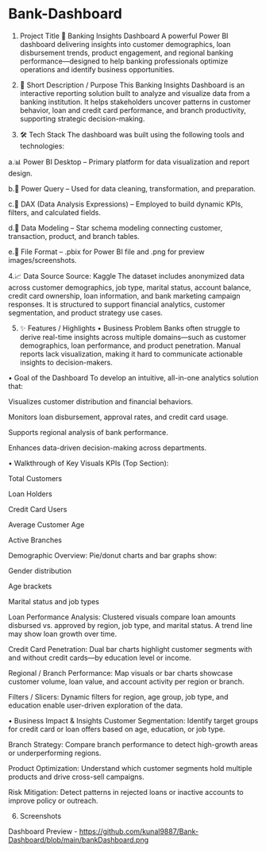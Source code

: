 # Bank-Dashboard
1. Project Title
🏦 Banking Insights Dashboard
A powerful Power BI dashboard delivering insights into customer demographics, loan disbursement trends, product engagement, and regional banking performance—designed to help banking professionals optimize operations and identify business opportunities.

2. 📌 Short Description / Purpose
This Banking Insights Dashboard is an interactive reporting solution built to analyze and visualize data from a banking institution. It helps stakeholders uncover patterns in customer behavior, loan and credit card performance, and branch productivity, supporting strategic decision-making.

3. 🛠️ Tech Stack
The dashboard was built using the following tools and technologies:

a.📊 Power BI Desktop – Primary platform for data visualization and report design.

b.📂 Power Query – Used for data cleaning, transformation, and preparation.

c.🧠 DAX (Data Analysis Expressions) – Employed to build dynamic KPIs, filters, and calculated fields.

d.📝 Data Modeling – Star schema modeling connecting customer, transaction, product, and branch tables.

e.📁 File Format – .pbix for Power BI file and .png for preview images/screenshots.

4.📈 Data Source
Source: Kaggle 
The dataset includes anonymized data across customer demographics, job type, marital status, account balance, credit card ownership, loan information, and bank marketing campaign responses. It is structured to support financial analytics, customer segmentation, and product strategy use cases.

5. ✨ Features / Highlights
• Business Problem
Banks often struggle to derive real-time insights across multiple domains—such as customer demographics, loan performance, and product penetration. Manual reports lack visualization, making it hard to communicate actionable insights to decision-makers.

• Goal of the Dashboard
To develop an intuitive, all-in-one analytics solution that:

Visualizes customer distribution and financial behaviors.

Monitors loan disbursement, approval rates, and credit card usage.

Supports regional analysis of bank performance.

Enhances data-driven decision-making across departments.

• Walkthrough of Key Visuals
KPIs (Top Section):

Total Customers

Loan Holders

Credit Card Users

Average Customer Age

Active Branches

Demographic Overview:
Pie/donut charts and bar graphs show:

Gender distribution

Age brackets

Marital status and job types

Loan Performance Analysis:
Clustered visuals compare loan amounts disbursed vs. approved by region, job type, and marital status.
A trend line may show loan growth over time.

Credit Card Penetration:
Dual bar charts highlight customer segments with and without credit cards—by education level or income.

Regional / Branch Performance:
Map visuals or bar charts showcase customer volume, loan value, and account activity per region or branch.

Filters / Slicers:
Dynamic filters for region, age group, job type, and education enable user-driven exploration of the data.

• Business Impact & Insights
Customer Segmentation: Identify target groups for credit card or loan offers based on age, education, or job type.

Branch Strategy: Compare branch performance to detect high-growth areas or underperforming regions.

Product Optimization: Understand which customer segments hold multiple products and drive cross-sell campaigns.

Risk Mitigation: Detect patterns in rejected loans or inactive accounts to improve policy or outreach.

6. Screenshots

Dashboard Preview - https://github.com/kunal9887/Bank-Dashboard/blob/main/bankDashboard.png

